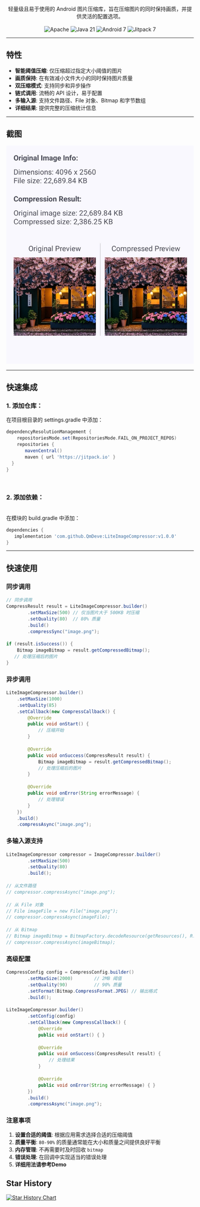 
<div align="center">
  轻量级且易于使用的 Android 图片压缩库，旨在压缩图片的同时保持画质，并提供灵活的配置选项。
  <br>
  <br>
  <img src="https://img.shields.io/badge/License-Apache%202.0-blue.svg" alt="Apache"/>
  <img src="https://img.shields.io/badge/Java-21-orange?style=for-the-badge&logo=java" alt="Java 21"/>
  <img src="https://img.shields.io/badge/Android-7.0%2B-brightgreen.svg" alt="Android 7"/>
  <img src="https://jitpack.io/v/QmDeve/LiteImageCompressor.svg" alt="Jitpack 7"/>
  
</div>

---

## 特性

- **智能阈值压缩**: 仅压缩超过指定大小阈值的图片
- **画质保持**: 在有效减小文件大小的同时保持图片质量
- **双压缩模式**: 支持同步和异步操作
- **链式调用**: 流畅的 API 设计，易于配置
- **多输入源**: 支持文件路径、File 对象、Bitmap 和字节数组
- **详细结果**: 提供完整的压缩统计信息

---

## 截图
<div align="center">
  <img src="https://raw.githubusercontent.com/QmDeve/LiteImageCompressor/refs/heads/master/img/screenshot.png" alt="Screenshot"/>
</div>

---

## 快速集成
### 1. 添加仓库：
在项目根目录的 settings.gradle 中添加：

```gradle
dependencyResolutionManagement {
    repositoriesMode.set(RepositoriesMode.FAIL_ON_PROJECT_REPOS)
    repositories {
       mavenCentral()
       maven { url 'https://jitpack.io' }
  }
}
```

<br>

### 2. 添加依赖：
<br>
在模块的 build.gradle 中添加：

```gradle
dependencies {
   implementation 'com.github.QmDeve:LiteImageCompressor:v1.0.0'
}
```

---

## 快速使用
### 同步调用

```java
// 同步调用
CompressResult result = LiteImageCompressor.builder()
        .setMaxSize(500) // 仅当图片大于 500KB 时压缩
        .setQuality(80)  // 80% 质量
        .build()
        .compressSync("image.png");

if (result.isSuccess()) {
    Bitmap imageBitmap = result.getCompressedBitmap();
   // 处理压缩后的图片
}
```

### 异步调用
```java
LiteImageCompressor.builder()
    .setMaxSize(1000)
    .setQuality(85)
    .setCallback(new CompressCallback() {
        @Override
        public void onStart() {
            // 压缩开始
        }

        @Override
        public void onSuccess(CompressResult result) {
            Bitmap imageBitmap = result.getCompressedBitmap();
            // 处理压缩后的图片
        }

        @Override
        public void onError(String errorMessage) {
            // 处理错误
        }
    })
    .build()
    .compressAsync("image.png");
```

### 多输入源支持
```java
LiteImageCompressor compressor = ImageCompressor.builder()
        .setMaxSize(500)
        .setQuality(80)
        .build();

// 从文件路径
// compressor.compressAsync("image.png");

// 从 File 对象
// File imageFile = new File("image.png");
// compressor.compressAsync(imageFile);

// 从 Bitmap
// Bitmap imageBitmap = BitmapFactory.decodeResource(getResources(), R.drawable.image);
// compressor.compressAsync(imageBitmap);
```

### 高级配置
```java
CompressConfig config = CompressConfig.builder()
        .setMaxSize(2000)        // 2MB 阈值
        .setQuality(90)          // 90% 质量
        .setFormat(Bitmap.CompressFormat.JPEG) // 输出格式
        .build();

LiteImageCompressor.builder()
        .setConfig(config)
        .setCallback(new CompressCallback() {
            @Override
            public void onStart() { }
            
            @Override
            public void onSuccess(CompressResult result) {
                // 处理结果
            }
            
            @Override
            public void onError(String errorMessage) { }
        })
        .build()
        .compressAsync("image.png");
```

### 注意事项
1. **设置合适的阈值**: 根据应用需求选择合适的压缩阈值
2. **质量平衡**: `80-90%` 的质量通常能在大小和质量之间提供良好平衡
3. **内存管理**: 不再需要时及时回收 `bitmap`
4. **错误处理**: 在回调中实现适当的错误处理
5. **详细用法请参考Demo**

## Star History

[![Star History Chart](https://api.star-history.com/svg?repos=QmDeve/LiteImageCompressor&type=date&legend=bottom-right)](https://www.star-history.com/#QmDeve/LiteImageCompressor&type=date&legend=bottom-right)
